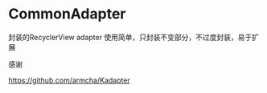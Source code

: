 # CommonAdapter
封装的RecyclerView adapter
使用简单，只封装不变部分，不过度封装，易于扩展



感谢

https://github.com/armcha/Kadapter
